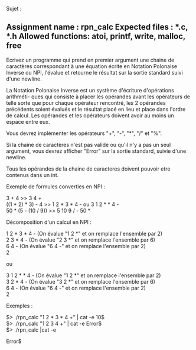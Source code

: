 Sujet : 

Assignment name  : rpn_calc
Expected files   : *.c, *.h
Allowed functions: atoi, printf, write, malloc, free
--------------------------------------------------------------------------------

Ecrivez un programme qui prend en premier argument une chaine de caractères
correspondant à une équation écrite en Notation Polonaise Inverse ou NPI,
l'évalue et retourne le résultat sur la sortie standard suivi d'une newline.

La Notation Polonaise Inverse est un système d'écriture d'opérations arithméti-
ques qui consiste à placer les opérandes avant les opérateurs de telle
sorte que pour chaque opérateur rencontré, les 2 opérandes précédents soient
évalués et le résultat placé en lieu et place dans l'ordre de calcul. Les
opérandes et les opérateurs doivent avoir au moins un espace entre eux.

Vous devrez implémenter les opérateurs "+", "-", "*", "/" et "%".

Si la chaine de caractères n'est pas valide ou qu'il n'y a pas un seul argument,
vous devrez afficher "Error" sur la sortie standard, suivie d'une newline.

Tous les opérandes de la chaine de caracteres doivent pouvoir etre contenus
dans un int.

Exemple de formules converties en NPI :

3 + 4                   >>    3 4 +                       
((1 * 2) * 3) - 4       >>    1 2 * 3 * 4 -  ou  3 1 2 * * 4 -          
50 * (5 - (10 / 9))     >>    5 10 9 / - 50 *     

Décomposition d'un calcul en NPI :

1 2 * 3 * 4 -     (On évalue "1 2 *" et on remplace l'ensemble par 2)   
2 3 * 4 -         (On évalue "2 3 *" et on remplace l'ensemble par 6)   
6 4 -             (On évalue "6 4 -" et on remplace l'ensemble par 2)   
2   

ou    

3 1 2 * * 4 -     (On évalue "1 2 *" et on remplace l'ensemble par 2)   
3 2 * 4 -         (On évalue "3 2 *" et on remplace l'ensemble par 6)   
6 4 -             (On évalue "6 4 -" et on remplace l'ensemble par 2)   
2   

Exemples :    

$> ./rpn_calc "1 2 * 3 * 4 +" | cat -e    
10$   
$> ./rpn_calc "1 2 3 4 +" | cat -e    
Error$    
$> ./rpn_calc |cat -e   
        
Error$    
